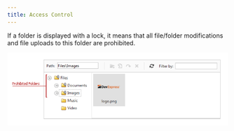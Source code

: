 ```yaml
---
title: Access Control
---
```

If a folder is displayed with a lock, it means that all file/folder modifications and file uploads to this folder are prohibited.

![EUD_FileManager_access](../../images/Img22650.png)